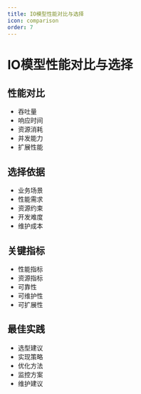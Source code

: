 ```yaml
---
title: IO模型性能对比与选择
icon: comparison
order: 7
---
```


# IO模型性能对比与选择

## 性能对比
- 吞吐量
- 响应时间
- 资源消耗
- 并发能力
- 扩展性能

## 选择依据
- 业务场景
- 性能需求
- 资源约束
- 开发难度
- 维护成本

## 关键指标
- 性能指标
- 资源指标
- 可靠性
- 可维护性
- 可扩展性

## 最佳实践
- 选型建议
- 实现策略
- 优化方法
- 监控方案
- 维护建议
